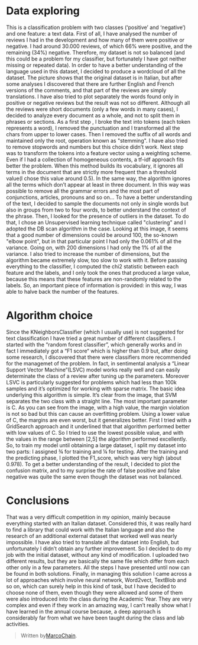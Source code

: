 
# Data exploring
This is a classification problem with two classes (‘positive’ and ‘negative’) and one feature: a text data. First of all, I have analysed the number of reviews I had in the development and how many of them were positive or negative. I had around 30.000 reviews, of which 66% were positive, and the remaining (34%) negative. Therefore, my dataset is not so balanced (and this could be a problem for my classifier, but fortunately I have got neither missing or repeated data). In order to have a better understanding of the language used in this dataset, I decided to produce a wordcloud of all the dataset.
The picture shows that the original dataset is in Italian, but after some analyses I discovered that there are further English and French versions of the comments, and that part of the reviews are simply translations. I have also tried to plot separately the words found only in positive or negative reviews but the result was not so different. Although all the reviews were short documents (only a few words in many cases), I decided to analyze every document as a whole, and not to split them in phrases or sections. As a first step , I broke the text into tokens (each token represents a word), I removed the punctuation and I transformed all the chars from upper to lower cases. Then I removed the suffix of all words and maintained only the root, operation known as "stemming". I have also tried to remove stopwords and numbers but this choice didn’t work. Next step was to transform the tokens into a feature vector using a weighting scheme. Even if I had a collection of homogeneous contents, a tf-idf approach fits better the problem. When this method builds its vocabulary, it ignores all terms in the document that are strictly more frequent than a threshold value(I chose this value around 0.5). In the same way, the algorithm ignores all the terms which don’t appear at least in three document. In this way was possible to remove all the grammar errors and the most part of conjunctions, articles, pronouns and so on… To have a better understanding of the text, I decided to sample the documents not only in single words but also in groups from two to four words, to better understand the context of the phrase. Then, I looked for the presence of outliers in the dataset. To do that, I chose an Unsupervised learning technique called "clustering" and I adopted the DB scan algorithm in the case.
Looking at this image, it seems that a good number of dimensions could be around 100, the so-known "elbow point", but in that particular point I had only the 0.061% of all the variance. Going on, with 200 dimensions I had only the 1% of all the variance. I also tried to increase the number of dimensions, but the algorithm became extremely slow, too slow to work with it. Before passing everything to the classifier, I computed the chi2 statistic between each feature and the labels, and I only took the ones that produced a large value, because this means that these features are non-randomly related to the labels. So, an important piece of information is provided: in this way, I was able to halve back the number of the features.

# Algorithm choice
Since the KNeighborsClassifier (which I usually use) is not suggested for text classification I have tried a great number of different classifiers. I started with the “random forest classifier”, which generally works and in fact I immediately got a “F1 score“ which is higher than 0.9 but, after doing some research, I discovered that there were classifiers more recommended for the managemet of the problem. In fact, in sentimental analysis a “Linear Support Vector Machine”(LSVC) model works really well and can easily determinate the class of a review after tuning up the parameters. Moreover LSVC is particularly suggested for problems which had less than 100k samples and it’s optimized for working with sparse matrix.
The basic idea underlying this algorithm is simple. It’s clear from the image, that SVM separates the two class with a straight line. The most important parameter is C. As you can see from the image, with a high value, the margin violation is not so bad but this can cause an overfitting problem. Using a lower value of C, the margins are even worst, but it generalizes better. First I tried with a GridSearch approach and it underlined that that algorithm performed better with low values of C. So I tried to use the lowest possible value, and with the values in the range between [2,5] the algorithm performed excellently. So, to train my model until obtaining a large dataset, I split my dataset into two parts: I assigned ¾ for training and ¼ for testing. After the training and the predicting phase, I plotted the F1_score, which was very high (about 0.978). To get a better understanding of the result, I decided to plot the confusion matrix, and to my surprise the rate of false positive and false negative was quite the same even though the dataset was not balanced.

# Conclusions
That was a very difficult competition in my opinion, mainly because everything started with an Italian dataset. Considered this, it was really hard to find a library that could work with the Italian language and also the research of an additional external dataset that worked well was nearly impossible. I have also tried to translate all the dataset into English, but unfortunately I didn’t obtain any further improvement. So I decided to do my job with the initial dataset, without any kind of modification. I uploaded two different results, but they are basically the same file which differ from each other only in a few parameters. All the steps I have presented until now can be found in both solutions. Finally, in managing this solution I came across a lot of approaches which involve neural network, Word2vect, TextBlob and so on, which can surely help in this kind of task, but I have decided to choose none of them, even though they were allowed and some of them were also introduced into the class during the Academic Year. They are very complex and even if they work in an amazing way, I can’t really show what I have learned in the annual course because, a deep approach is considerably far from what we have been taught during the class and lab activities.

> Written by[MarcoChain](https://www.linkedin.com/in/marcogullotto/).
